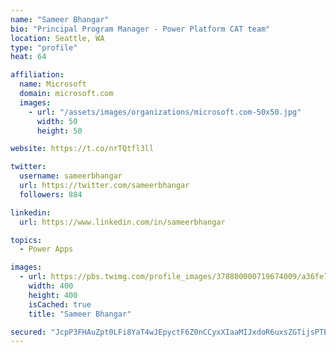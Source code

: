 ```yaml
---
name: "Sameer Bhangar"
bio: "Principal Program Manager - Power Platform CAT team"
location: Seattle, WA
type: "profile"
heat: 64

affiliation:
  name: Microsoft
  domain: microsoft.com
  images:
    - url: "/assets/images/organizations/microsoft.com-50x50.jpg"
      width: 50
      height: 50

website: https://t.co/nrTQtfl3ll

twitter:
  username: sameerbhangar
  url: https://twitter.com/sameerbhangar
  followers: 884

linkedin:
  url: https://www.linkedin.com/in/sameerbhangar

topics:
  - Power Apps

images:
  - url: https://pbs.twimg.com/profile_images/378800000719674009/a36fe7ddfab1778b76e5793772e43798_400x400.jpeg
    width: 400
    height: 400
    isCached: true
    title: "Sameer Bhangar"

secured: "JcpP3FHAuZpt0LFi8YaT4wJEpyctF6Z0nCCyxXIaaMIJxdoR6uxsZGTijsPTEv8YASWf+UdKqW+uZx0DzF/xDRh7Ma1v8yP6vgxbJM4H/ahCTyBxRETNlQoc6pYrAHeOJUvEsiCqSbajpYye4tF2EnCuu6KWF1JbE09VS2QuYSIN6DXGfSDNTxjGBGrCfD3dJEBrL94pfT8hof4a+MC8eejbZyb3Ih4ei3u1TFvRkKzJNHfzkK6nHzFYIH5GJy6ADwB6KbAXkSsQuBEFUl9MN5/YD7mAYi3teKI1CpMAb2DucVwKqTNVdLp2w/qKHZsko9aLe0BN8VO8omRakOW72/RLnj8UsxXue4FitY6ymWcXA7//9IUo4s8VmJeCgi7xRLZGvaB/Z8mkMHGeVheKTg==;ddvrbF7fkcIyrWZ7RGae/Q=="
---
```


